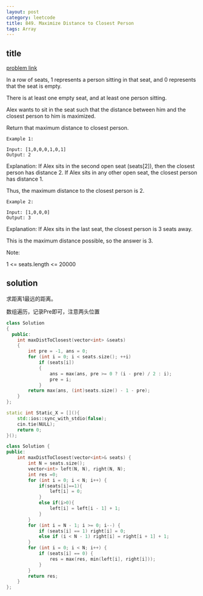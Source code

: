 ```yaml
---
layout: post
category: leetcode
title: 849. Maximize Distance to Closest Person
tags: Array
---
```


## title
[problem link](https://leetcode.com/problems/maximize-distance-to-closest-person/description/)

In a row of seats, 1 represents a person sitting in that seat, and 0 represents that the seat is empty. 

There is at least one empty seat, and at least one person sitting.

Alex wants to sit in the seat such that the distance between him and the closest person to him is maximized. 

Return that maximum distance to closest person.

	Example 1:
	
	Input: [1,0,0,0,1,0,1]
	Output: 2

Explanation: 
If Alex sits in the second open seat (seats[2]), then the closest person has distance 2.
If Alex sits in any other open seat, the closest person has distance 1.

Thus, the maximum distance to the closest person is 2.

	Example 2:
	
	Input: [1,0,0,0]
	Output: 3

Explanation: 
If Alex sits in the last seat, the closest person is 3 seats away.

This is the maximum distance possible, so the answer is 3.

Note:

1 <= seats.length <= 20000

## solution
求距离1最远的距离。

数组遍历，记录Pre即可，注意两头位置

```c++
class Solution
{
  public:
    int maxDistToClosest(vector<int> &seats)
    {
        int pre = -1, ans = 0;
        for (int i = 0; i < seats.size(); ++i)
            if (seats[i])
            {
                ans = max(ans, pre >= 0 ? (i - pre) / 2 : i);
                pre = i;
            }
        return max(ans, (int)seats.size() - 1 - pre);
    }
};

```

```c++
static int Static_X = [](){
    std::ios::sync_with_stdio(false);
    cin.tie(NULL);
    return 0;
}();

class Solution {
public:
	int maxDistToClosest(vector<int>& seats) {
		int N = seats.size();
		vector<int> left(N, N), right(N, N);
		int res =0;
		for (int i = 0; i < N; i++) {
			if(seats[i]==1){
				left[i] = 0;
			}
			else if(i>0){
				left[i] = left[i - 1] + 1;
			}
		}
		for (int i = N - 1; i >= 0; i--) {
			if (seats[i] == 1) right[i] = 0;
			else if (i < N - 1) right[i] = right[i + 1] + 1;
		}
		for (int i = 0; i < N; i++) {
			if (seats[i] == 0) {
				res = max(res, min(left[i], right[i]));
			}
		}
		return res;
	}
};
```